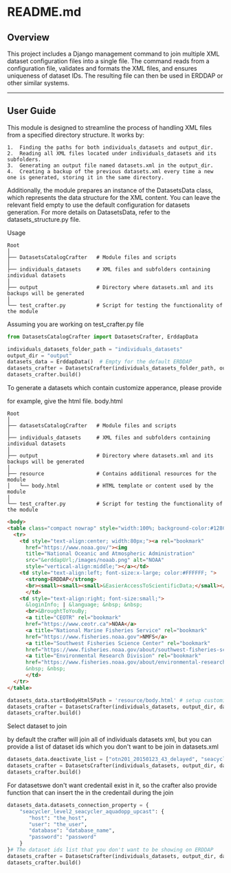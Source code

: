 # README.md

## Overview

This project includes a Django management command to join multiple XML dataset configuration files into a single file. The command reads from a configuration file, validates and formats the XML files, and ensures uniqueness of dataset IDs. The resulting file can then be used in ERDDAP or other similar systems.

---

## User Guide



This module is designed to streamline the process of handling XML files from a specified directory structure. It works by:

	1.	Finding the paths for both individuals_datasets and output_dir.
	2.	Reading all XML files located under individuals_datasets and its subfolders.
	3.	Generating an output file named datasets.xml in the output_dir.
	4.	Creating a backup of the previous datasets.xml every time a new one is generated, storing it in the same directory.

Additionally, the module prepares an instance of the DatasetsData class, which represents the data structure for the XML content.
You can leave the relevant field empty to use the default configuration for datasets generation. For more details on DatasetsData,
refer to the datasets_structure.py file.


Usage
```plaintext
Root
│
├── DatasetsCatalogCrafter   # Module files and scripts
│
├── individuals_datasets     # XML files and subfolders containing individual datasets
│
├── output                   # Directory where datasets.xml and its backups will be generated
│
└── test_crafter.py          # Script for testing the functionality of the module
```

Assuming you are working on test_crafter.py file

```python
from DatasetsCatalogCrafter import DatasetsCrafter, ErddapData

individuals_datasets_folder_path = "individuals_datasets"
output_dir = "output"
datasets_data = ErddapData()  # Empty for the default ERDDAP
datasets_crafter = DatasetsCrafter(individuals_datasets_folder_path, output_dir, datasets_data)
datasets_crafter.build()
```

To generate a datasets which contain customize apperance, please provide

for example, give the html file. body.html

```plaintext
Root
│
├── datasetsCatalogCrafter   # Module files and scripts
│
├── individuals_datasets     # XML files and subfolders containing individual datasets
│
├── output                   # Directory where datasets.xml and its backups will be generated
│
├── resource                 # Contains additional resources for the module
│   └── body.html            # HTML template or content used by the module
│
└── test_crafter.py          # Script for testing the functionality of the module
```

```html
<body>
<table class="compact nowrap" style="width:100%; background-color:#128CB5;">
  <tr>
    <td style="text-align:center; width:80px;"><a rel="bookmark"
      href="https://www.noaa.gov/"><img
      title="National Oceanic and Atmospheric Administration"
      src="&erddapUrl;/images/noaab.png" alt="NOAA"
      style="vertical-align:middle;"></a></td>
    <td style="text-align:left; font-size:x-large; color:#FFFFFF; ">
      <strong>ERDDAP</strong>
      <br><small><small><small>&EasierAccessToScientificData;</small></small></small>
      </td>
    <td style="text-align:right; font-size:small;">
      &loginInfo; | &language; &nbsp; &nbsp;
      <br>&BroughtToYouBy;
      <a title="CEOTR" rel="bookmark"
      href="https://www.ceotr.ca">NOAA</a>
      <a title="National Marine Fisheries Service" rel="bookmark"
      href="https://www.fisheries.noaa.gov">NMFS</a>
      <a title="Southwest Fisheries Science Center" rel="bookmark"
      href="https://www.fisheries.noaa.gov/about/southwest-fisheries-science-center">SWFSC</a>
      <a title="Environmental Research Division" rel="bookmark"
      href="https://www.fisheries.noaa.gov/about/environmental-research-division-southwest-fisheries-science-center">ERD</a>
      &nbsp; &nbsp;
      </td>
  </tr>
</table>
```


```python
datasets_data.startBodyHtml5Path = 'resource/body.html' # setup customize EEDDAP body
datasets_crafter = DatasetsCrafter(individuals_datasets, output_dir, datasets_data)
datasets_crafter.build()
```

Select dataset to join

by default the crafter will join all of individuals datasets xml, but you can provide a list of dataset ids which
you don't want to be join in datasets.xml

```python
datasets_data.deactivate_list = ["otn201_20150123_43_delayed", "seacycler_level2_seacycler_aquadopp_upcast"] # The dataset ids list that you don't want to be showing on ERDDAP
datasets_crafter = DatasetsCrafter(individuals_datasets, output_dir, datasets_data)
datasets_crafter.build()
```

For datasetswe don't want credentail exist in it, so the crafter also provide function that can insert the in the credentail during the join

```python
datasets_data.datasets_connection_property = { 
    "seacycler_level2_seacycler_aquadopp_upcast": {
       "host": "the_host",
       "user": "the_user",
       "database": "database_name",
       "password": "password"
    }
}# The dataset ids list that you don't want to be showing on ERDDAP
datasets_crafter = DatasetsCrafter(individuals_datasets, output_dir, datasets_data)
datasets_crafter.build()
```

